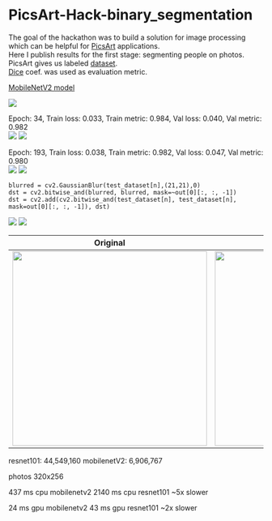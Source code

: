 # PicsArt-Hack-binary_segmentation

The goal of the hackathon was to build a solution for image processing which can be helpful for [PicsArt](https://picsart.com/?hl=en) applications.  
Here I publish results for the first stage: segmenting people on photos.
PicsArt gives us labeled [dataset](https://drive.google.com/file/d/1_e2DcZnjufx35uSmQElN5mpdo-Rlv7ZI/view?usp=sharing).  
[Dice](https://en.wikipedia.org/wiki/S%C3%B8rensen%E2%80%93Dice_coefficient) coef. was used as evaluation metric.  

[MobileNetV2 model](https://drive.google.com/file/d/1mMtNNPRvc7DVC-Ozu2ne5cXaOrVNY7Dm/view?usp=sharing)  

<img src="https://github.com/gasparian/PicsArt-Hack-binary_segmentation/blob/master/pics/example_1.png">  

Epoch: 34, Train loss: 0.033, Train metric: 0.984, Val loss: 0.040, Val metric: 0.982  
<img src="https://github.com/gasparian/PicsArt-Hack-binary_segmentation/blob/master/pics/resnet101_loss.png">  <img src="https://github.com/gasparian/PicsArt-Hack-binary_segmentation/blob/master/pics/resnet101_metric.png">  

Epoch: 193, Train loss: 0.038, Train metric: 0.982, Val loss: 0.047, Val metric: 0.980  
<img src="https://github.com/gasparian/PicsArt-Hack-binary_segmentation/blob/master/pics/mbv2_loss.png">  <img src="https://github.com/gasparian/PicsArt-Hack-binary_segmentation/blob/master/pics/mbv2_metric.png">  

```
blurred = cv2.GaussianBlur(test_dataset[n],(21,21),0)
dst = cv2.bitwise_and(blurred, blurred, mask=~out[0][:, :, -1])
dst = cv2.add(cv2.bitwise_and(test_dataset[n], test_dataset[n], mask=out[0][:, :, -1]), dst)
```
<img src="https://github.com/gasparian/PicsArt-Hack-binary_segmentation/blob/master/pics/ex_2_orig.png">  <img src="https://github.com/gasparian/PicsArt-Hack-binary_segmentation/blob/master/pics/ex_2_transformed.png">  

Original             |  Segmented
:-------------------------:|:-------------------------:
<img src="https://github.com/gasparian/PicsArt-Hack-binary_segmentation/blob/master/pics/VID_orig.gif" height=384>  |  <img src="https://github.com/gasparian/PicsArt-Hack-binary_segmentation/blob/master/pics/VID_edited.gif" height=384>      

resnet101: 44,549,160
mobilenetV2: 6,906,767

photos 320x256

437 ms cpu mobilenetv2
2140 ms cpu resnet101
~5x slower

24 ms gpu mobilenetv2
43 ms gpu resnet101
~2x slower
